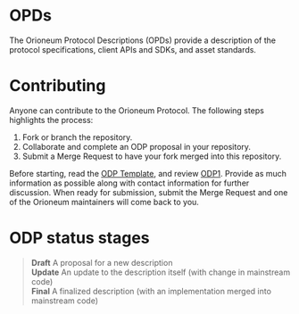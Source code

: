 # OPDs

The Orioneum Protocol Descriptions (OPDs) provide a description of the protocol specifications, client APIs and SDKs, and asset standards.

# Contributing

Anyone can contribute to the Orioneum Protocol. The following steps highlights the process:  
1. Fork or branch the repository.
2. Collaborate and complete an ODP proposal in your repository.
3. Submit a Merge Request to have your fork merged into this repository.

Before starting, read the [ODP Template](https://gitlab.com/orioneum/opds/blob/master/OPDs/odp0.md), and review [ODP1](https://gitlab.com/orioneum/opds/blob/master/OPDs/opd1.md). Provide as much information as possible along with contact information for further discussion. When ready for submission, submit the Merge Request and one of the Orioneum maintainers will come back to you.  

# ODP status stages

> **Draft** A proposal for a new description  
> **Update** An update to the description itself (with change in mainstream code)  
> **Final** A finalized description (with an implementation merged into mainstream code)  
